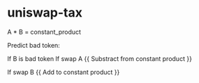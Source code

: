 # uniswap-tax

A * B = constant_product

Predict bad token:

If B is bad token
If swap A {{ Substract from constant product }}

If swap B {{ Add to constant product }}
